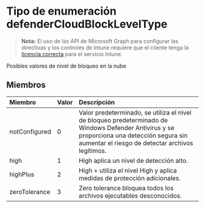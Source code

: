 # <a name="defendercloudblockleveltype-enum-type"></a>Tipo de enumeración defenderCloudBlockLevelType

> **Nota:** El uso de las API de Microsoft Graph para configurar las directivas y los controles de Intune requiere que el cliente tenga la [licencia correcta](https://go.microsoft.com/fwlink/?linkid=839381) para el servicio Intune.

Posibles valores de nivel de bloqueo en la nube
## <a name="members"></a>Miembros
|Miembro|Valor|Descripción|
|:---|:---|:---|
|notConfigured|0|Valor predeterminado, se utiliza el nivel de bloqueo predeterminado de Windows Defender Antivirus y se proporciona una detección segura sin aumentar el riesgo de detectar archivos legítimos.|
|high|1|High aplica un nivel de detección alto.|
|highPlus|2|High + utiliza el nivel High y aplica medidas de protección adicionales.|
|zeroTolerance|3|Zero tolerance bloquea todos los archivos ejecutables desconocidos.|



